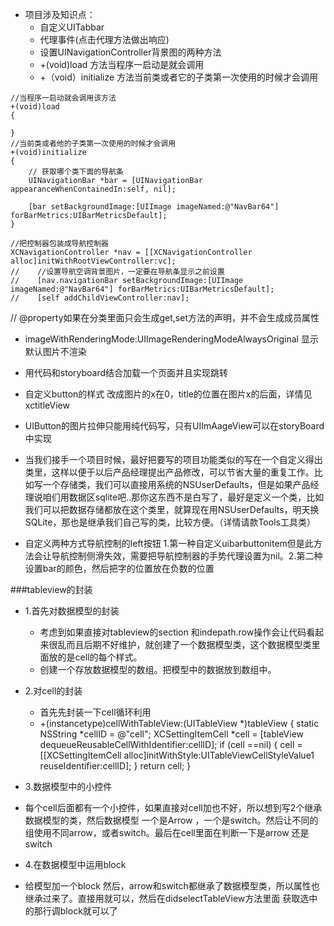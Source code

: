 - 项目涉及知识点：
	- 自定义UITabbar
	- 代理事件(点击代理方法做出响应)
	- 设置UINavigationController背景图的两种方法
	- +(void)load 方法当程序一启动是就会调用
	- +（void）initialize 方法当前类或者它的子类第一次使用的时候才会调用

```
//当程序一启动就会调用该方法
+(void)load
{
    
}
//当前类或者他的子类第一次使用的时候才会调用
+(void)initialize
{
    // 获取哪个类下面的导航条
    UINavigationBar *bar = [UINavigationBar appearanceWhenContainedIn:self, nil];
    
    [bar setBackgroundImage:[UIImage imageNamed:@"NavBar64"] forBarMetrics:UIBarMetricsDefault];
}

//把控制器包装成导航控制器
XCNavigationController *nav = [[XCNavigationController alloc]initWithRootViewController:vc];
//    //设置导航空调背景图片，一定要在导航条显示之前设置
//    [nav.navigationBar setBackgroundImage:[UIImage imageNamed:@"NavBar64"] forBarMetrics:UIBarMetricsDefault];
//    [self addChildViewController:nav];
```

// @property如果在分类里面只会生成get,set方法的声明，并不会生成成员属性

- imageWithRenderingMode:UIImageRenderingModeAlwaysOriginal 显示默认图片不渲染

- 用代码和storyboard结合加载一个页面并且实现跳转

- 自定义button的样式 改成图片的x在0，title的位置在图片x的后面，详情见xctitleView

- UIButton的图片拉伸只能用纯代码写，只有UIImAageView可以在storyBoard中实现

- 当我们接手一个项目时候，最好把要写的项目功能类似的写在一个自定义得出类里，这样以便于以后产品经理提出产品修改，可以节省大量的重复工作。比如写一个存储类，我们可以直接用系统的NSUserDefaults，但是如果产品经理说咱们用数据区sqlite吧..那你这东西不是白写了，最好是定义一个类，比如我们可以把数据存储都放在这个类里，就算现在用NSUserDefaults，明天换SQLite，那也是继承我们自己写的类，比较方便。（详情请款Tools工具类）

- 自定义两种方式导航控制的left按钮 1.第一种自定义uibarbuttonitem但是此方法会让导航控制侧滑失效，需要把导航控制器的手势代理设置为nil。2.第二种设置bar的颜色，然后把字的位置放在负数的位置

###tableview的封装
 - 1.首先对数据模型的封装
 	- 考虑到如果直接对tableview的section 和indepath.row操作会让代码看起来很乱而且后期不好维护，就创建了一个数据模型类，这个数据模型类里面放的是cell的每个样式。
 	- 创建一个存放数据模型的数组。把模型中的数据放到数组中。
 	
 - 2.对cell的封装
 	- 首先先封装一下cell循环利用
 	- +(instancetype)cellWithTableView:(UITableView *)tableView
{
    static NSString *cellID = @"cell";
    XCSettingItemCell *cell = [tableView dequeueReusableCellWithIdentifier:cellID];
    if (cell ==nil) {
        cell = [[XCSettingItemCell alloc]initWithStyle:UITableViewCellStyleValue1 reuseIdentifier:cellID];
    }
    return cell;
}

 - 3.数据模型中的小控件
  - 每个cell后面都有一个小控件，如果直接对cell加也不好，所以想到写2个继承数据模型的类，然后数据模型
一个是Arrow ，一个是switch。然后让不同的组使用不同arrow，或者switch。最后在cell里面在判断一下是arrow 还是switch 

 - 4.在数据模型中运用block
  - 给模型加一个block 然后，arrow和switch都继承了数据模型类，所以属性也继承过来了。直接用就可以，然后在didselectTableView方法里面 获取选中的那行调block就可以了
  